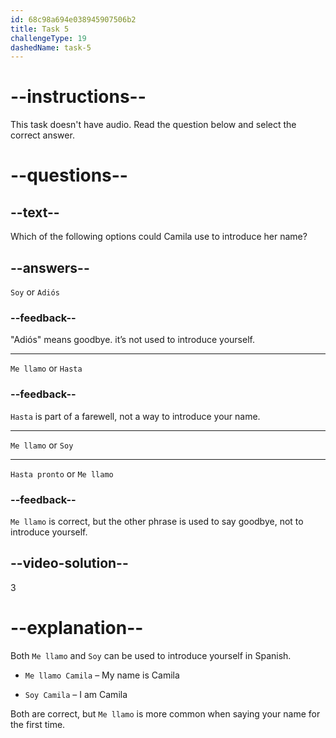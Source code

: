 ```yaml
---
id: 68c98a694e038945907506b2
title: Task 5
challengeType: 19
dashedName: task-5
---
```


<!-- (No Audio) -->

# --instructions--

This task doesn't have audio. Read the question below and select the correct answer.

# --questions--

## --text--

Which of the following options could Camila use to introduce her name?

## --answers--

`Soy` or `Adiós`

### --feedback--

"Adiós" means goodbye. it’s not used to introduce yourself.

---

`Me llamo` or `Hasta`

### --feedback--

`Hasta` is part of a farewell, not a way to introduce your name.

---

`Me llamo` or `Soy`

---

`Hasta pronto` or `Me llamo`

### --feedback--

`Me llamo` is correct, but the other phrase is used to say goodbye, not to introduce yourself.

## --video-solution--

3

# --explanation--

Both `Me llamo` and `Soy` can be used to introduce yourself in Spanish.

- `Me llamo Camila` – My name is Camila  

- `Soy Camila` – I am Camila  

Both are correct, but `Me llamo` is more common when saying your name for the first time.
